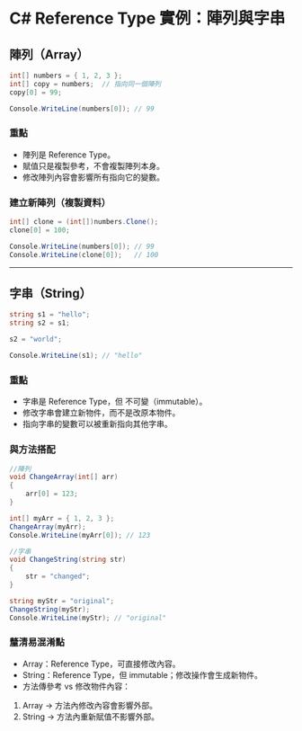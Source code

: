 # C# Reference Type 實例：陣列與字串

## 陣列（Array）

```csharp
int[] numbers = { 1, 2, 3 };
int[] copy = numbers;  // 指向同一個陣列
copy[0] = 99;

Console.WriteLine(numbers[0]); // 99
```

### 重點

- 陣列是 Reference Type。
- 賦值只是複製參考，不會複製陣列本身。
- 修改陣列內容會影響所有指向它的變數。

### 建立新陣列（複製資料）

```csharp
int[] clone = (int[])numbers.Clone();
clone[0] = 100;

Console.WriteLine(numbers[0]); // 99
Console.WriteLine(clone[0]);   // 100
```

---

## 字串（String）

```csharp
string s1 = "hello";
string s2 = s1;

s2 = "world";

Console.WriteLine(s1); // "hello"

```

### 重點
- 字串是 Reference Type，但 不可變（immutable）。
- 修改字串會建立新物件，而不是改原本物件。
- 指向字串的變數可以被重新指向其他字串。

### 與方法搭配

```csharp
//陣列
void ChangeArray(int[] arr)
{
    arr[0] = 123;
}

int[] myArr = { 1, 2, 3 };
ChangeArray(myArr);
Console.WriteLine(myArr[0]); // 123

//字串
void ChangeString(string str)
{
    str = "changed";
}

string myStr = "original";
ChangeString(myStr);
Console.WriteLine(myStr); // "original"

```

### 釐清易混淆點
- Array：Reference Type，可直接修改內容。
- String：Reference Type，但 immutable；修改操作會生成新物件。
- 方法傳參考 vs 修改物件內容：
1. Array → 方法內修改內容會影響外部。
2. String → 方法內重新賦值不影響外部。
